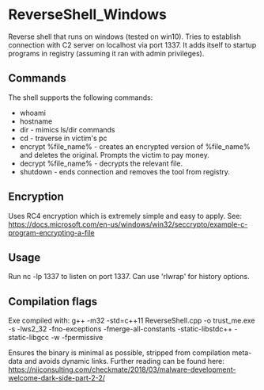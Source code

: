 # ReverseShell_Windows
Reverse shell that runs on windows (tested on win10). Tries to establish connection with C2 server on localhost via port 1337.
It adds itself to startup programs in registry (assuming it ran with admin privileges).

## Commands
The shell supports the following commands:

- whoami
- hostname
- dir - mimics ls/dir commands
- cd - traverse  in victim's pc
- encrypt %file_name% - creates an encrypted version of %file_name% and deletes the original. Prompts the victim to pay money.
- decrypt %file_name% - decrypts the relevant file.
- shutdown - ends connection and removes the tool from registry.

## Encryption
Uses RC4 encryption which is extremely simple and easy to apply. 
See: https://docs.microsoft.com/en-us/windows/win32/seccrypto/example-c-program-encrypting-a-file

## Usage
Run nc -lp 1337 to listen on port 1337. Can use 'rlwrap' for history options.

## Compilation flags
Exe compiled with:
g++ -m32 -std=c++11 ReverseShell.cpp -o trust_me.exe -s -lws2_32 -fno-exceptions -fmerge-all-constants -static-libstdc++ -static-libgcc -w -fpermissive

Ensures the binary is minimal as possible, stripped from compilation meta-data and avoids dynamic links.
Further reading can be found here: 
https://niiconsulting.com/checkmate/2018/03/malware-development-welcome-dark-side-part-2-2/

